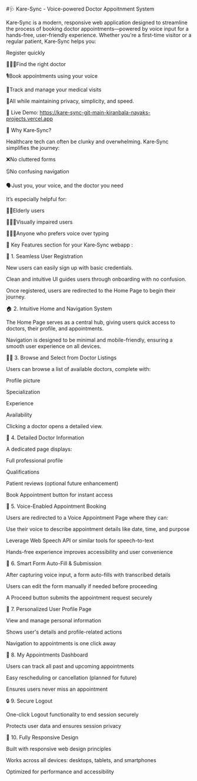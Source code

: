 #🩺 Kare-Sync - Voice-powered Doctor Appoitnment System



Kare‑Sync is a modern, responsive web application designed to streamline the process of booking doctor appointments—powered by voice input for a hands-free, user-friendly experience.
Whether you're a first-time visitor or a regular patient, Kare‑Sync helps you:

Register quickly

👩🏻‍💻Find the right doctor

🎙Book appointments using your voice

📅Track and manage your medical visits

🔐All while maintaining privacy, simplicity, and speed.


🚀 Live Demo: https://kare-sync-git-main-kiranbala-nayaks-projects.vercel.app

🧠 Why Kare‑Sync?

Healthcare tech can often be clunky and overwhelming. Kare‑Sync simplifies the journey:

❌No cluttered forms

🔃No confusing navigation

🗣Just you, your voice, and the doctor you need

It’s especially helpful for:

👴🏻Elderly users

👩🏻‍🦯Visually impaired users

👩🏻‍💻Anyone who prefers voice over typing

🔑 Key Features section for your Kare‑Sync webapp :


📝 1. Seamless User Registration

New users can easily sign up with basic credentials.

Clean and intuitive UI guides users through onboarding with no confusion.

Once registered, users are redirected to the Home Page to begin their journey.


🏠 2. Intuitive Home and Navigation System

The Home Page serves as a central hub, giving users quick access to doctors, their profile, and appointments.

Navigation is designed to be minimal and mobile-friendly, ensuring a smooth user experience on all devices.


👨‍⚕ 3. Browse and Select from Doctor Listings

Users can browse a list of available doctors, complete with:

Profile picture

Specialization

Experience

Availability


Clicking a doctor opens a detailed view.


📄 4. Detailed Doctor Information

A dedicated page displays:

Full professional profile

Qualifications

Patient reviews (optional future enhancement)

Book Appointment button for instant access



🎤 5. Voice-Enabled Appointment Booking

Users are redirected to a Voice Appointment Page where they can:

Use their voice to describe appointment details like date, time, and purpose

Leverage Web Speech API or similar tools for speech-to-text

Hands-free experience improves accessibility and user convenience



🧾 6. Smart Form Auto-Fill & Submission

After capturing voice input, a form auto-fills with transcribed details

Users can edit the form manually if needed before proceeding

A Proceed button submits the appointment request securely


👤 7. Personalized User Profile Page

View and manage personal information

Shows user's details and profile-related actions

Navigation to appointments is one click away


📅 8. My Appointments Dashboard

Users can track all past and upcoming appointments

Easy rescheduling or cancellation (planned for future)

Ensures users never miss an appointment


🔒 9. Secure Logout

One-click Logout functionality to end session securely

Protects user data and ensures session privacy


📱 10. Fully Responsive Design

Built with responsive web design principles

Works across all devices: desktops, tablets, and smartphones

Optimized for performance and accessibility






